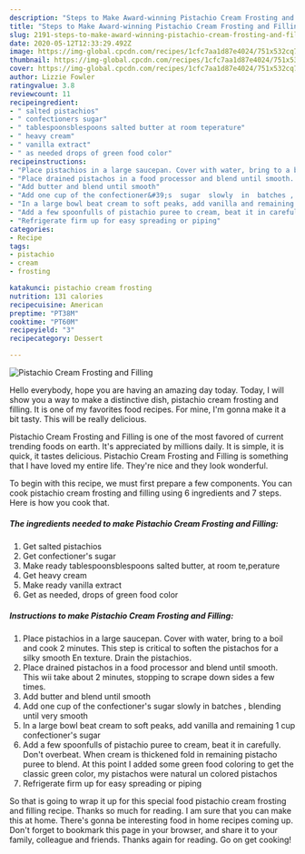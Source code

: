 ```yaml
---
description: "Steps to Make Award-winning Pistachio Cream Frosting and Filling"
title: "Steps to Make Award-winning Pistachio Cream Frosting and Filling"
slug: 2191-steps-to-make-award-winning-pistachio-cream-frosting-and-filling
date: 2020-05-12T12:33:29.492Z
image: https://img-global.cpcdn.com/recipes/1cfc7aa1d87e4024/751x532cq70/pistachio-cream-frosting-and-filling-recipe-main-photo.jpg
thumbnail: https://img-global.cpcdn.com/recipes/1cfc7aa1d87e4024/751x532cq70/pistachio-cream-frosting-and-filling-recipe-main-photo.jpg
cover: https://img-global.cpcdn.com/recipes/1cfc7aa1d87e4024/751x532cq70/pistachio-cream-frosting-and-filling-recipe-main-photo.jpg
author: Lizzie Fowler
ratingvalue: 3.8
reviewcount: 11
recipeingredient:
- " salted pistachios"
- " confectioners sugar"
- " tablespoonsblespoons salted butter at room teperature"
- " heavy cream"
- " vanilla extract"
- " as needed drops of green food color"
recipeinstructions:
- "Place pistachios in a large saucepan. Cover with water, bring to a boil and cook 2 minutes. This step is critical  to soften the pistachos for a silky smooth En texture. Drain the pistachios."
- "Place drained pistachos in a food processor and blend until smooth. This wii take about 2 minutes, stopping to scrape down sides a few times."
- "Add butter and blend until smooth"
- "Add one cup of the confectioner&#39;s  sugar  slowly  in  batches , blending until very smooth"
- "In a large bowl beat cream to soft peaks, add vanilla and remaining 1 cup confectioner&#39;s  sugar"
- "Add a few spoonfulls of pistachio puree to cream, beat it in carefully. Don&#39;t  overbeat. When cream is thickened fold in remaining pistacho puree to blend. At this point I added some green food coloring to get the classic green color, my pistachos were natural un colored pistachos"
- "Refrigerate firm up for easy spreading or piping"
categories:
- Recipe
tags:
- pistachio
- cream
- frosting

katakunci: pistachio cream frosting 
nutrition: 131 calories
recipecuisine: American
preptime: "PT38M"
cooktime: "PT60M"
recipeyield: "3"
recipecategory: Dessert

---
```



![Pistachio Cream Frosting and Filling](https://img-global.cpcdn.com/recipes/1cfc7aa1d87e4024/751x532cq70/pistachio-cream-frosting-and-filling-recipe-main-photo.jpg)

Hello everybody, hope you are having an amazing day today. Today, I will show you a way to make a distinctive dish, pistachio cream frosting and filling. It is one of my favorites food recipes. For mine, I'm gonna make it a bit tasty. This will be really delicious.

Pistachio Cream Frosting and Filling is one of the most favored of current trending foods on earth. It's appreciated by millions daily. It is simple, it is quick, it tastes delicious. Pistachio Cream Frosting and Filling is something that I have loved my entire life. They're nice and they look wonderful.




To begin with this recipe, we must first prepare a few components. You can cook pistachio cream frosting and filling using 6 ingredients and 7 steps. Here is how you cook that.

<!--inarticleads1-->

##### The ingredients needed to make Pistachio Cream Frosting and Filling:

1. Get  salted pistachios
1. Get  confectioner&#39;s sugar
1. Make ready  tablespoonsblespoons salted butter, at room te,perature
1. Get  heavy cream
1. Make ready  vanilla extract
1. Get  as needed, drops of green food color




<!--inarticleads2-->

##### Instructions to make Pistachio Cream Frosting and Filling:

1. Place pistachios in a large saucepan. Cover with water, bring to a boil and cook 2 minutes. This step is critical  to soften the pistachos for a silky smooth En texture. Drain the pistachios.
1. Place drained pistachos in a food processor and blend until smooth. This wii take about 2 minutes, stopping to scrape down sides a few times.
1. Add butter and blend until smooth
1. Add one cup of the confectioner&#39;s  sugar  slowly  in  batches , blending until very smooth
1. In a large bowl beat cream to soft peaks, add vanilla and remaining 1 cup confectioner&#39;s  sugar
1. Add a few spoonfulls of pistachio puree to cream, beat it in carefully. Don&#39;t  overbeat. When cream is thickened fold in remaining pistacho puree to blend. At this point I added some green food coloring to get the classic green color, my pistachos were natural un colored pistachos
1. Refrigerate firm up for easy spreading or piping




So that is going to wrap it up for this special food pistachio cream frosting and filling recipe. Thanks so much for reading. I am sure that you can make this at home. There's gonna be interesting food in home recipes coming up. Don't forget to bookmark this page in your browser, and share it to your family, colleague and friends. Thanks again for reading. Go on get cooking!

